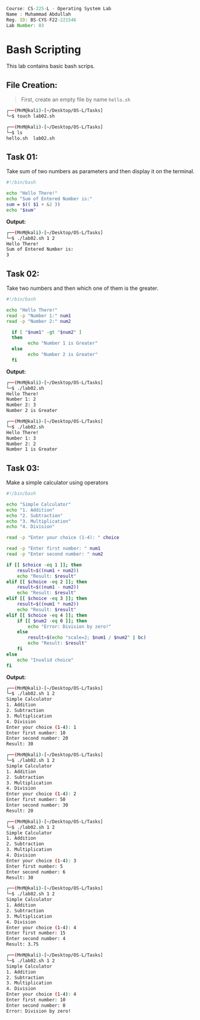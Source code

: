 ```jsx
Course: CS-225-L - Operating System Lab
Name : Muhammad Abdullah
Reg. ID: BS-CYS-F22-221546
Lab Number: 03
```

# Bash Scripting

This lab contains basic bash scrips.

## File Creation:
> First, create an empty file by name `hello.sh`

```bash
┌──(MnM@kali)-[~/Desktop/OS-L/Tasks]
└─$ touch lab02.sh

┌──(MnM@kali)-[~/Desktop/OS-L/Tasks]
└─$ ls
hello.sh  lab02.sh
```

## Task 01:

Take sum of two numbers as parameters and then display it on the terminal.

```bash
#!/bin/bash

echo "Hello There!"
echo "Sum of Entered Number is:"
sum = $(( $1 + &2 ))
echo "$sum"
```

**Output:**

```bash
┌──(MnM@kali)-[~/Desktop/OS-L/Tasks]
└─$ ./lab02.sh 1 2
Hello There!
Sum of Entered Number is:
3
```

## Task 02:

Take two numbers and then which one of them is the greater.

```bash
#!/bin/bash

echo "Hello There!"
read -p "Number 1:" num1
read -p "Number 2:" num2

  if [ "$num1" -gt "$num2" ]
  then
        echo "Number 1 is Greater"
  else
        echo "Number 2 is Greater"
  fi
```

**Output:**

```bash
┌──(MnM@kali)-[~/Desktop/OS-L/Tasks]
└─$ ./lab02.sh
Hello There!
Number 1: 2
Number 2: 3
Number 2 is Greater

┌──(MnM@kali)-[~/Desktop/OS-L/Tasks]
└─$ ./lab02.sh
Hello There!
Number 1: 3
Number 2: 2
Number 1 is Greater
```

## Task 03:

Make a simple calculator using operators

```bash
#!/bin/bash

echo "Simple Calculator"
echo "1. Addition"
echo "2. Subtraction"
echo "3. Multiplication"
echo "4. Division"

read -p "Enter your choice (1-4): " choice

read -p "Enter first number: " num1
read -p "Enter second number: " num2

if [[ $choice -eq 1 ]]; then
    result=$((num1 + num2))
    echo "Result: $result"
elif [[ $choice -eq 2 ]]; then
    result=$((num1 - num2))
    echo "Result: $result"
elif [[ $choice -eq 3 ]]; then
    result=$((num1 * num2))
    echo "Result: $result"
elif [[ $choice -eq 4 ]]; then
    if [[ $num2 -eq 0 ]]; then
        echo "Error: Division by zero!"
    else
        result=$(echo "scale=2; $num1 / $num2" | bc)
        echo "Result: $result"
    fi
else
    echo "Invalid choice"
fi

```

**Output:**

```bash
┌──(MnM@kali)-[~/Desktop/OS-L/Tasks]
└─$ ./lab02.sh 1 2
Simple Calculator
1. Addition
2. Subtraction
3. Multiplication
4. Division
Enter your choice (1-4): 1
Enter first number: 10
Enter second number: 20
Result: 30

┌──(MnM@kali)-[~/Desktop/OS-L/Tasks]
└─$ ./lab02.sh 1 2
Simple Calculator
1. Addition
2. Subtraction
3. Multiplication
4. Division
Enter your choice (1-4): 2
Enter first number: 50
Enter second number: 30
Result: 20

┌──(MnM@kali)-[~/Desktop/OS-L/Tasks]
└─$ ./lab02.sh 1 2
Simple Calculator
1. Addition
2. Subtraction
3. Multiplication
4. Division
Enter your choice (1-4): 3
Enter first number: 5
Enter second number: 6
Result: 30

┌──(MnM@kali)-[~/Desktop/OS-L/Tasks]
└─$ ./lab02.sh 1 2
Simple Calculator
1. Addition
2. Subtraction
3. Multiplication
4. Division
Enter your choice (1-4): 4
Enter first number: 15
Enter second number: 4
Result: 3.75

┌──(MnM@kali)-[~/Desktop/OS-L/Tasks]
└─$ ./lab02.sh 1 2
Simple Calculator
1. Addition
2. Subtraction
3. Multiplication
4. Division
Enter your choice (1-4): 4
Enter first number: 10
Enter second number: 0
Error: Division by zero!

```
